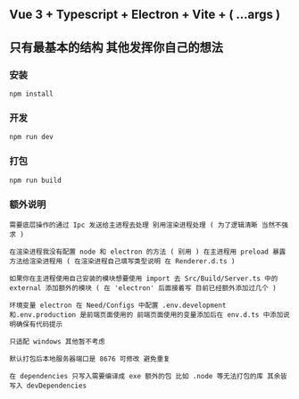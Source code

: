 ## Vue 3 + Typescript + Electron + Vite + ( ...args )

## 只有最基本的结构 其他发挥你自己的想法

### 安装

```
npm install
```

### 开发

```
npm run dev
```

### 打包

```
npm run build
```

### 额外说明

```
需要底层操作的通过 Ipc 发送给主进程去处理 别用渲染进程处理 ( 为了逻辑清晰 当然不强求 )

在渲染进程我没有配置 node 和 electron 的方法 ( 别用 ) 在主进程用 preload 暴露方法给渲染进程用 ( 在渲染进程自己填写类型说明 在 Renderer.d.ts )
```

```
如果你在主进程使用自己安装的模块想要使用 import 去 Src/Build/Server.ts 中的 external 添加额外的模块 ( 在 'electron' 后面接着写 目前已经额外添加过几个 )
```

```
环境变量 electron 在 Need/Configs 中配置 .env.development 和.env.production 是前端页面使用的 前端页面使用的变量添加后在 env.d.ts 中添加说明确保有代码提示
```

```
只适配 windows 其他暂不考虑
```

```
默认打包后本地服务器端口是 8676 可修改 避免重复
```

```
在 dependencies 只写入需要编译成 exe 额外的包 比如 .node 等无法打包的库 其余皆写入 devDependencies
```

